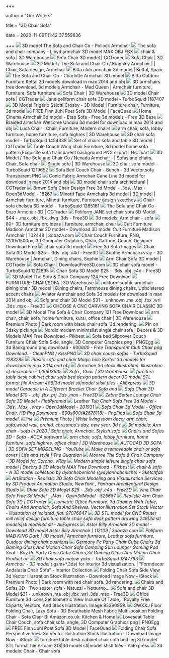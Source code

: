 +++
        
author = "Our Writers"
        
title = "3D Chair Sofa"
        
date = 2020-11-09T11:42:37.559836
        
+++
[ ![](https://img2.cgtrader.com/items/2125441/66fdfb249e/the-sofa-and-chair-co-pollock-armchair-3d-model-max-obj-mtl-fbx.jpg)](https://img2.cgtrader.com/items/2125441/66fdfb249e/the-sofa-and-chair-co-pollock-armchair-3d-model-max-obj-mtl-fbx.jpg) 3D model The Sofa and Chair Co - Pollock Armchair
[ ![](https://img-new.cgtrader.com/items/109954/22deb25d36/the-sofa-and-chair-company-lloyd-armchair-3d-model-max-obj-fbx.jpg)](https://img-new.cgtrader.com/items/109954/22deb25d36/the-sofa-and-chair-company-lloyd-armchair-3d-model-max-obj-fbx.jpg) The sofa and chair company - Lloyd armchair 3D model MAX OBJ FBX
[ ![](https://3dwarehouse.sketchup.com/warehouse/v1.0/publiccontent/a1cfe096-532a-49b9-a47a-52f573b93bc4)](https://3dwarehouse.sketchup.com/warehouse/v1.0/publiccontent/a1cfe096-532a-49b9-a47a-52f573b93bc4) chair & sofa | 3D Warehouse
[ ![](https://img2.cgtrader.com/items/252724/86ae2cd1a5/sofa-chair-3d-model-obj-fbx-ma-mb.jpg)](https://img2.cgtrader.com/items/252724/86ae2cd1a5/sofa-chair-3d-model-obj-fbx-ma-mb.jpg) Sofa Chair 3D model | CGTrader
[ ![](https://3dwarehouse.sketchup.com/warehouse/v1.0/publiccontent/92fe404f-338a-44bd-9363-d60c5af70684)](https://3dwarehouse.sketchup.com/warehouse/v1.0/publiccontent/92fe404f-338a-44bd-9363-d60c5af70684) Sofa Chair | 3D Warehouse
[ ![](https://i.pinimg.com/736x/46/f6/89/46f689e15fc38283c7a06e829def3faa.jpg)](https://i.pinimg.com/736x/46/f6/89/46f689e15fc38283c7a06e829def3faa.jpg) 3D Model / The Sofa and Chair Co / Kingsley Armchair | | Chair, Sofa  design, Armchair
[ ![](https://media.designconnected.com/vfs/2a8d25613d9851ae75221a5b04ad1b71_1255/1643f1d0853e7f94d49dee9b4864440d.jpg)](https://media.designconnected.com/vfs/2a8d25613d9851ae75221a5b04ad1b71_1255/1643f1d0853e7f94d49dee9b4864440d.jpg) Bitta club armchair 3d model | Kettal, Spain
[ ![](https://img-new.cgtrader.com/items/2068808/95d5d263ac/the-sofa-and-chair-co-charlotte-armchair-3d-model-max--obj-mtl-fbx.jpg)](https://img-new.cgtrader.com/items/2068808/95d5d263ac/the-sofa-and-chair-co-charlotte-armchair-3d-model-max--obj-mtl-fbx.jpg) The Sofa and Chair Co - Charlotte Armchair 3D model
[ ![](https://www.3dvirtualmarket.com/6470-home_default/bitta-outdoor-furniture-kettal-3d-models.jpg)](https://www.3dvirtualmarket.com/6470-home_default/bitta-outdoor-furniture-kettal-3d-models.jpg) Bitta Outdoor Furniture Kettal 3d models download in max 2014 and obj
[ ![](https://i.pinimg.com/originals/f7/b7/4b/f7b74b47a26262c285d88c269b9ac12e.jpg)](https://i.pinimg.com/originals/f7/b7/4b/f7b74b47a26262c285d88c269b9ac12e.jpg) 3D armchairs free download, 3d models Armchair - Mad Queen | Armchair  furniture, Furniture, Sofa furniture
[ ![](https://3dwarehouse.sketchup.com/warehouse/v1.0/publiccontent/01634385-ae96-45ba-8d3d-a1b5fcbe26e9)](https://3dwarehouse.sketchup.com/warehouse/v1.0/publiccontent/01634385-ae96-45ba-8d3d-a1b5fcbe26e9) Sofa Chair | 3D Warehouse
[ ![](https://img1.cgtrader.com/items/2112350/a5ddd5f8de/chair-sofa-3d-model-max--obj-mtl-3ds-fbx.jpg)](https://img1.cgtrader.com/items/2112350/a5ddd5f8de/chair-sofa-3d-model-max--obj-mtl-3ds-fbx.jpg) 3D model Chair sofa | CGTrader
[ ![](https://static.turbosquid.com/Preview/001187/407/YA/jane-poliform-chair-sofa-3D-model_0.jpg)](https://static.turbosquid.com/Preview/001187/407/YA/jane-poliform-chair-sofa-3D-model_0.jpg) Jane poliform chair sofa 3D model - TurboSquid 1187407
[ ![](https://i.pinimg.com/originals/33/ba/73/33ba73e979d6393c6cc003cb71542cfd.jpg)](https://i.pinimg.com/originals/33/ba/73/33ba73e979d6393c6cc003cb71542cfd.jpg) 3D Model Frigerio Salotti Crosby - 3D Model | Furniture chair, Furniture, 3d  model
[ ![](https://cdn.shopify.com/s/files/1/2343/6313/products/Finn_Juhl_Poet_Sofa12_1024x1024.jpg?v=1571718510)](https://cdn.shopify.com/s/files/1/2343/6313/products/Finn_Juhl_Poet_Sofa12_1024x1024.jpg?v=1571718510) FREE Finn Juhl Poet Sofa 3D Model | FaceQuad
[ ![](https://free3dbase.com/upload/modele/fotel-home-cinema-model-3d.jpg)](https://free3dbase.com/upload/modele/fotel-home-cinema-model-3d.jpg) Home Cinema Armchair 3d model - Etap Sofa - Free 3d models - Free 3D Base
[ ![](https://www.3dvirtualmarket.com/7219-home_default/braided-armchair-welcome-unopiu-3d-model.jpg)](https://www.3dvirtualmarket.com/7219-home_default/braided-armchair-welcome-unopiu-3d-model.jpg) Braided armchair Welcome Unopiu 3d model for download in max 2014 and obj
[ ![](https://i.pinimg.com/originals/83/af/f4/83aff4cb386d06793b02d18c79d7f1c9.jpg)](https://i.pinimg.com/originals/83/af/f4/83aff4cb386d06793b02d18c79d7f1c9.jpg) Luca Chair | Chair, Furniture, Modern chairs
[ ![](https://3dwarehouse.sketchup.com/warehouse/v1.0/publiccontent/14c640e3-6e47-49d9-949c-6b677f8fbfcc)](https://3dwarehouse.sketchup.com/warehouse/v1.0/publiccontent/14c640e3-6e47-49d9-949c-6b677f8fbfcc) arm chair, sofa, lobby furniture, home furniture, sofa highres | 3D  Warehouse
[ ![](https://static.turbosquid.com/Preview/2019/09/30__23_20_40/Sofa_01.jpg365B85A1-90F7-4BF8-9369-6B6FECF82B58Large.jpg)](https://static.turbosquid.com/Preview/2019/09/30__23_20_40/Sofa_01.jpg365B85A1-90F7-4BF8-9369-6B6FECF82B58Large.jpg) 3D chair sofa model - TurboSquid 1454338
[ ![](https://img2.cgtrader.com/items/2414398/d337f5bb17/set-of-chairs-sofa-and-table-3d-model-max-fbx-mat.jpg)](https://img2.cgtrader.com/items/2414398/d337f5bb17/set-of-chairs-sofa-and-table-3d-model-max-fbx-mat.jpg) Set of chairs sofa and table 3D model | CGTrader
[ ![](https://p7.hiclipart.com/preview/120/312/961/table-couch-wing-chair-furniture-3d-model-home-sofa-pattern-exquisite-sofa.jpg)](https://p7.hiclipart.com/preview/120/312/961/table-couch-wing-chair-furniture-3d-model-home-sofa-pattern-exquisite-sofa.jpg) Table Couch Wing chair Furniture, 3d model home sofa pattern,Exquisite sofa  transparent background PNG clipart | HiClipart
[ ![](https://i.pinimg.com/736x/85/58/4b/85584b8b8612b11a743e01cef2fe7ac6.jpg)](https://i.pinimg.com/736x/85/58/4b/85584b8b8612b11a743e01cef2fe7ac6.jpg) 3D Model / The Sofa and Chair Co / Nevada Armchair | | Sofas and chairs,  Chair, Sofa chair
[ ![](https://3dwarehouse.sketchup.com/warehouse/v1.0/publiccontent/e4df0d09-02f2-46df-9b6b-5384f3366d4a)](https://3dwarehouse.sketchup.com/warehouse/v1.0/publiccontent/e4df0d09-02f2-46df-9b6b-5384f3366d4a) Single sofa | 3D Warehouse
[ ![](https://static.turbosquid.com/Preview/001219/652/QQ/3D-chair-sofa-model_D.jpg)](https://static.turbosquid.com/Preview/001219/652/QQ/3D-chair-sofa-model_D.jpg) 3D chair sofa model - TurboSquid 1219652
[ ![](https://img1.pnghut.com/12/5/7/AMtHEY5YbA/bench-designer-chair-sofa-bed-sweet-home-3d.jpg)](https://img1.pnghut.com/12/5/7/AMtHEY5YbA/bench-designer-chair-sofa-bed-sweet-home-3d.jpg) Sofa Bed Couch Chair - Bench - 3d Vector,sofa Transparent PNG
[ ![](https://www.3dvirtualmarket.com/6467-large_default/conic-fabric-armchair-cane-line-3d-model.jpg)](https://www.3dvirtualmarket.com/6467-large_default/conic-fabric-armchair-cane-line-3d-model.jpg) Conic Fabric Armchair Cane Line 3d model for download in max 2014 and obj
[ ![](https://img2.cgtrader.com/items/663687/ddd7e561f5/chair-sofa-3d-model-max-mat.jpg)](https://img2.cgtrader.com/items/663687/ddd7e561f5/chair-sofa-3d-model-max-mat.jpg) 3D model chair sofa architectural | CGTrader
[ ![](https://open3dmodel.com/wp-content/uploads/2015/01/20150114_54b61d62ae26d.jpg)](https://open3dmodel.com/wp-content/uploads/2015/01/20150114_54b61d62ae26d.jpg) Brown Sofa Chair Design Free 3d Model - .3ds, .Max - Open3dModel - 18267
[ ![](https://i.pinimg.com/originals/db/60/ef/db60efbf9344869108864236c7ec6637.jpg)](https://i.pinimg.com/originals/db/60/ef/db60efbf9344869108864236c7ec6637.jpg) Minotti Tape Armchairs 3d model | 3D model | Armchair furniture, Minotti  furniture, Furniture design sketches
[ ![](https://static.turbosquid.com/Preview/001265/161/6D/_600.jpg)](https://static.turbosquid.com/Preview/001265/161/6D/_600.jpg) Chair sofa chelsea 3D model - TurboSquid 1265161
[ ![](https://img1.cgtrader.com/items/2125397/a0d4cd1d41/the-sofa-and-chair-co-enzo-armchair-3d-model-max-obj-mtl-fbx.jpg)](https://img1.cgtrader.com/items/2125397/a0d4cd1d41/the-sofa-and-chair-co-enzo-armchair-3d-model-max-obj-mtl-fbx.jpg) The Sofa and Chair Co - Enzo Armchair 3D | CGTrader
[ ![](https://preview.free3d.com/img/2019/11/2180628061777561489/b8702w7v-900.jpg)](https://preview.free3d.com/img/2019/11/2180628061777561489/b8702w7v-900.jpg) Poliform JANE set chair sofa 3D Model $44 - .max .obj .fbx .dwg .3ds -  Free3D
[ ![](https://b4.3ddd.ru/media/cache/tuk_model_custom_filter_en/model_images/0000/0000/2588/2588310.5db129afa49fe.jpeg)](https://b4.3ddd.ru/media/cache/tuk_model_custom_filter_en/model_images/0000/0000/2588/2588310.5db129afa49fe.jpeg) 3d models: Arm chair - sofa
[ ![](https://i.pinimg.com/236x/26/28/96/262896ac8b74ca8d5fcc117dc6268aeb.jpg)](https://i.pinimg.com/236x/26/28/96/262896ac8b74ca8d5fcc117dc6268aeb.jpg) 80+ 3D furniture pro ideas | furniture, armchair, chair
[ ![](https://static.3dbaza.com/models/102448/cc2fca54f3ba4700af42ae37.jpg)](https://static.3dbaza.com/models/102448/cc2fca54f3ba4700af42ae37.jpg) Cult Furniture Madison Armchair 3D model - Download 3D model Cult Furniture  Madison Armchair | 102448 | 3dbaza.com
[ ![](https://img.favpng.com/23/0/18/chair-couch-furniture-png-favpng-g1pLGLACdPyQXXExgxWJhaWcH.jpg)](https://img.favpng.com/23/0/18/chair-couch-furniture-png-favpng-g1pLGLACdPyQXXExgxWJhaWcH.jpg) Chair Couch Furniture, PNG, 1200x1500px, 3d Computer Graphics, Chair,  Cartoon, Couch, Designer Download Free
[ ![](https://static.turbosquid.com/Preview/2015/03/02__09_29_55/sofachairmain.jpg0398a228-2383-4d30-8c21-cf064f115306Large.jpg)](https://static.turbosquid.com/Preview/2015/03/02__09_29_55/sofachairmain.jpg0398a228-2383-4d30-8c21-cf064f115306Large.jpg) chair sofa 3d model
[ ![](https://img.freepik.com/free-photo/interior-has-armchair-empty-white-wall-background-3d-rendering_41470-1785.jpg?size=626&ext=jpg)](https://img.freepik.com/free-photo/interior-has-armchair-empty-white-wall-background-3d-rendering_41470-1785.jpg?size=626&ext=jpg) Free 3d Sofa Images
[ ![](https://preview.free3d.com/img/2018/09/2158644771407529377/nghnmyem-900.jpg)](https://preview.free3d.com/img/2018/09/2158644771407529377/nghnmyem-900.jpg) Chair Sofa 3D Model $25 - .3ds .obj .c4d - Free3D
[ ![](https://i.pinimg.com/736x/9a/62/fe/9a62fe0aa31c272eb09252e8160b35ec.jpg)](https://i.pinimg.com/736x/9a/62/fe/9a62fe0aa31c272eb09252e8160b35ec.jpg) Sophie Armchair+vray - 3D Warehouse | Armchair, Dining chairs, Sophie
[ ![](https://img2.cgtrader.com/items/2015803/2959032e7a/arm-chair-sofa-3d-model-low-poly-max-bip-obj-mtl-3ds-fbx-ma-mb.jpg)](https://img2.cgtrader.com/items/2015803/2959032e7a/arm-chair-sofa-3d-model-low-poly-max-bip-obj-mtl-3ds-fbx-ma-mb.jpg) Arm Chair Sofa 3D model | CGTrader
[ ![](https://downloadfree3d.com/wp-content/uploads/2017/03/Sofa-Chair-4.png)](https://downloadfree3d.com/wp-content/uploads/2017/03/Sofa-Chair-4.png) Sofa Chair | DownloadFree3D.com
[ ![](https://static.turbosquid.com/Preview/001272/895/UY/_600.jpg)](https://static.turbosquid.com/Preview/001272/895/UY/_600.jpg) 3D chair sofa model - TurboSquid 1272895
[ ![](https://preview.free3d.com/img/2018/09/2158644771407529377/m22edl8o-900.jpg)](https://preview.free3d.com/img/2018/09/2158644771407529377/m22edl8o-900.jpg) Chair Sofa 3D Model $25 - .3ds .obj .c4d - Free3D
[ ![](https://3dzip.org/wp-content/uploads/2019/02/3D-Model-The-Sofa-Chair-Company-124-Free-Download.jpg)](https://3dzip.org/wp-content/uploads/2019/02/3D-Model-The-Sofa-Chair-Company-124-Free-Download.jpg) 3D Model The Sofa & Chair Company 124 Free Download
[ ![](https://3dwarehouse.sketchup.com/warehouse/v1.0/publiccontent/dc8066c6-e5df-4511-9f77-f9f13f65369a)](https://3dwarehouse.sketchup.com/warehouse/v1.0/publiccontent/dc8066c6-e5df-4511-9f77-f9f13f65369a) FURNITURE-CHAIR/SOFA | 3D Warehouse
[ ![](https://i.pinimg.com/originals/1a/af/81/1aaf81530d4766b42bb4026c42500fb9.jpg)](https://i.pinimg.com/originals/1a/af/81/1aaf81530d4766b42bb4026c42500fb9.jpg) poliform sophie armchair dining chair 3D model | Dining chairs, Farmhouse  dining chairs, Upholstered accent chairs
[ ![](https://www.3dvirtualmarket.com/5773-home_default/armchair-and-sofa-aviator-3d-models.jpg)](https://www.3dvirtualmarket.com/5773-home_default/armchair-and-sofa-aviator-3d-models.jpg) Aviator Armchair and Sofa 3d models for download in max 2014 and obj
[ ![](https://preview.free3d.com/img/2012/12/2169718804739786307/no8xjo3m-900.jpg)](https://preview.free3d.com/img/2012/12/2169718804739786307/no8xjo3m-900.jpg) Sofa and chair 3D Model $31 - .unknown .ma .obj .fbx .wrl .3ds .max - Free3D
[ ![](https://img2.cgtrader.com/items/2453205/66b52746b2/choose-a-cnc-carving-sofa-chair-classic-3d-model-max-obj-fbx-stl.jpg)](https://img2.cgtrader.com/items/2453205/66b52746b2/choose-a-cnc-carving-sofa-chair-classic-3d-model-max-obj-fbx-stl.jpg) CHOOSE A CNC CARVING SOFA CHAIR CLASSIC 3D model
[ ![](https://3dzip.org/wp-content/uploads/2019/02/3D-Model-The-Sofa-Chair-Company-121-Free-Download.jpg)](https://3dzip.org/wp-content/uploads/2019/02/3D-Model-The-Sofa-Chair-Company-121-Free-Download.jpg) 3D Model The Sofa & Chair Company 121 Free Download
[ ![](https://3dwarehouse.sketchup.com/warehouse/v1.0/publiccontent/17401e2b-2f70-452a-b393-3768699e4735)](https://3dwarehouse.sketchup.com/warehouse/v1.0/publiccontent/17401e2b-2f70-452a-b393-3768699e4735) arm chair, chair, sofa, home furniture, kursi, office chair | 3D Warehouse
[ ![](https://img.freepik.com/free-photo/dark-room-with-black-chair-sofa-3d-rendering_39301-189.jpg?size=626&ext=jpg)](https://img.freepik.com/free-photo/dark-room-with-black-chair-sofa-3d-rendering_39301-189.jpg?size=626&ext=jpg) Premium Photo | Dark room with black chair sofa. 3d rendering.
[ ![](https://i.pinimg.com/736x/80/68/44/806844430924caa2e0446d336a2a858e.jpg)](https://i.pinimg.com/736x/80/68/44/806844430924caa2e0446d336a2a858e.jpg) Pin on 3dsky pickings
[ ![](https://pic.pikbest.com/00/74/11/07C888piCg5n.jpg-0.jpg!bw700)](https://pic.pikbest.com/00/74/11/07C888piCg5n.jpg-0.jpg!bw700) Nordic modern minimalist single chair sofa | Decors & 3D Models MAX Free  Download - Pikbest
[ ![](https://e7.pngegg.com/pngimages/324/70/png-clipart-sofa-bed-slipcover-couch-furniture-chair-sofa-side-angle-3d-computer-graphics.png)](https://e7.pngegg.com/pngimages/324/70/png-clipart-sofa-bed-slipcover-couch-furniture-chair-sofa-side-angle-3d-computer-graphics.png) Sofa bed Slipcover Couch Furniture Chair, Sofa Side, angle, 3D Computer  Graphics png | PNGEgg
[ ![](https://banner2.cleanpng.com/20180218/ple/kisspng-club-chair-couch-fauteuil-sofa-chair-5a8a04761f0a42.1734814115189945501272.jpg)](https://banner2.cleanpng.com/20180218/ple/kisspng-club-chair-couch-fauteuil-sofa-chair-5a8a04761f0a42.1734814115189945501272.jpg) 3d Background png download - 600*600 - Free Transparent Club Chair png  Download. - CleanPNG / KissPNG
[ ![](https://static.turbosquid.com/Preview/001283/285/2P/_600.jpg)](https://static.turbosquid.com/Preview/001283/285/2P/_600.jpg) 3D chair couch sofas - TurboSquid 1283285
[ ![](https://www.3dvirtualmarket.com/2640-home_default/plastic-sofa-and-chair-magic-hole-kartell-3d-models.jpg)](https://www.3dvirtualmarket.com/2640-home_default/plastic-sofa-and-chair-magic-hole-kartell-3d-models.jpg) Plastic sofa and chair Magic hole Kartell 3d models for download in max  2014 and obj
[ ![](https://thumbs.dreamstime.com/z/modern-design-armchair-d-model-126603635.jpg)](https://thumbs.dreamstime.com/z/modern-design-armchair-d-model-126603635.jpg) Armchair 3d stock illustration. Illustration of decoration - 126603635
[ ![](https://3dwarehouse.sketchup.com/warehouse/v1.0/publiccontent/9e3b2b08-895c-4428-9848-980b3c52dd37)](https://3dwarehouse.sketchup.com/warehouse/v1.0/publiccontent/9e3b2b08-895c-4428-9848-980b3c52dd37) Sofa , Chair | 3D Warehouse
[ ![](https://ae01.alicdn.com/kf/HTB14aLkJFXXXXXZXpXXq6xXFXXXR/furniture-table-desk-cabinet-chair-sofa-bed-design-pattern-decor-3D-model-STL-format-file-Artcam.jpg_Q90.jpg_.webp)](https://ae01.alicdn.com/kf/HTB14aLkJFXXXXXZXpXXq6xXFXXXR/furniture-table-desk-cabinet-chair-sofa-bed-design-pattern-decor-3D-model-STL-format-file-Artcam.jpg_Q90.jpg_.webp) furniture table desk cabinet chair sofa bed design pattern decor 3D model  STL format file Artcam 406|3d model stl|model stlstl files - AliExpress
[ ![](https://img2.cgtrader.com/items/1934541/42091bc244/caracole-in-a-different-bracket-chair-sofa-and-table-3d-model-max-obj-mtl-3ds-fbx-mat.jpg)](https://img2.cgtrader.com/items/1934541/42091bc244/caracole-in-a-different-bracket-chair-sofa-and-table-3d-model-max-obj-mtl-3ds-fbx-mat.jpg) 3D model Caracole In A Different Bracket Chair Sofa and
[ ![](https://preview.free3d.com/img/2015/10/2272976431216592234/qq0104sb-900.jpg)](https://preview.free3d.com/img/2015/10/2272976431216592234/qq0104sb-900.jpg) Sofa Chair 3D Model $10 - .obj .fbx .prj .3ds .max - Free3D
[ ![](https://assets.flatpyramid.com/wp-content/uploads/uploads/3d-models/images/chair/zebra-settee-lounge-chair-sofa-3d-model-120864.jpg)](https://assets.flatpyramid.com/wp-content/uploads/uploads/3d-models/images/chair/zebra-settee-lounge-chair-sofa-3d-model-120864.jpg) Zebra Settee Lounge Chair Sofa 3D Model - FlatPyramid
[ ![](https://open3dmodel.com/wp-content/uploads/2019/10/Tub-chair-cushion-sofa-3D-Model.jpg)](https://open3dmodel.com/wp-content/uploads/2019/10/Tub-chair-cushion-sofa-3D-Model.jpg) Leather Tub Chair Sofa Free 3d Model - .3ds, .Max, .Vray - Open3dModel -  201931
[ ![](https://www.pngfind.com/pngs/m/267-2678118_sofa-chair-3d-model-office-chair-hd-png.png)](https://www.pngfind.com/pngs/m/267-2678118_sofa-chair-3d-model-office-chair-hd-png.png) Sofa Chair 3d Model - Office Chair, HD Png Download - 800x600(#2678118) -  PngFind
[ ![](https://llllline.com/images/thumbs/0000010841_sofa-chair-3d-model_800.png)](https://llllline.com/images/thumbs/0000010841_sofa-chair-3d-model_800.png) Sofa Chair 3d model. llllline
[ ![](https://image.freepik.com/free-photo/white-living-room-decor-arm-chair-sofa-wood-wall-orchid-christmas-s-day-new-year-3d-r_67041-170.jpg)](https://image.freepik.com/free-photo/white-living-room-decor-arm-chair-sofa-wood-wall-orchid-christmas-s-day-new-year-3d-r_67041-170.jpg) Premium Photo | White living room decor arm chair, sofa,wood wall, orchid.  christmas's day, new year. 3d r
[ ![](https://i.pinimg.com/originals/69/e0/7c/69e07c559abee7344af566ca7a9e0f54.png)](https://i.pinimg.com/originals/69/e0/7c/69e07c559abee7344af566ca7a9e0f54.png) 3d models: Arm chair - sofa in 2020 | Sofa chair, Armchair, Stylish sofa
[ ![](https://catalogue.accasoftware.com/img/Prodotti/21573/PREVIEW/sofa.1.750x527-1_1563788690.PNG)](https://catalogue.accasoftware.com/img/Prodotti/21573/PREVIEW/sofa.1.750x527-1_1563788690.PNG) Chairs and Sofas 3D - Sofa - ACCA software
[ ![](https://3dwarehouse.sketchup.com/warehouse/v1.0/publiccontent/81b90bc4-717d-4560-b2da-388ad5ba6d8f)](https://3dwarehouse.sketchup.com/warehouse/v1.0/publiccontent/81b90bc4-717d-4560-b2da-388ad5ba6d8f) arm chair, sofa, lobby furniture, home furniture, sofa highres, office chair  | 3D Warehouse
[ ![](https://i.ytimg.com/vi/drQuaR_bxFc/maxresdefault.jpg)](https://i.ytimg.com/vi/drQuaR_bxFc/maxresdefault.jpg) AUTOCAD 3D SOFA | 3D SOFA SET MODELING - YouTube
[ ![](https://i.guim.co.uk/img/static/sys-images/Guardian/Pix/pictures/2010/1/15/1263568844641/Make-a-removable-chair-or-001.jpg?width=700&quality=85&auto=format&fit=max&s=a83aa7a738d1f7d4aeffd22727d88961)](https://i.guim.co.uk/img/static/sys-images/Guardian/Pix/pictures/2010/1/15/1263568844641/Make-a-removable-chair-or-001.jpg?width=700&quality=85&auto=format&fit=max&s=a83aa7a738d1f7d4aeffd22727d88961) Make a removeable chair or sofa cover | Life and style | The Guardian
[ ![](https://cgmood.com/storage/previews/05-2019/3498/3498-6591.jpeg)](https://cgmood.com/storage/previews/05-2019/3498/3498-6591.jpeg) Monroe The Sofa & Chair Company - 3D Model for Corona, VRay
[ ![](https://pic.pikbest.com/00/86/38/81t888piC8RH.jpg-0.jpg!bw700)](https://pic.pikbest.com/00/86/38/81t888piC8RH.jpg-0.jpg!bw700) Modern simple leisure single chair sofa model | Decors & 3D Models MAX Free  Download - Pikbest
[ ![](https://media.sketchfab.com/models/903b248f7e6343088687c100c96bc7c5/thumbnails/3cf0bdedcd9c4f2889bc0eac49baa0f1/1024x576.jpeg)](https://media.sketchfab.com/models/903b248f7e6343088687c100c96bc7c5/thumbnails/3cf0bdedcd9c4f2889bc0eac49baa0f1/1024x576.jpeg) chair & sofa - A 3D model collection by dylanhobeniche (@dylanhobeniche) -  Sketchfab
[ ![](https://cdna.artstation.com/p/assets/images/images/020/267/782/large/yantram-architectural-design-studio-realistic-3d-sofa-chair-modeling-and-visualization-services-by-3d-product-animation-studio.jpg?1567083926)](https://cdna.artstation.com/p/assets/images/images/020/267/782/large/yantram-architectural-design-studio-realistic-3d-sofa-chair-modeling-and-visualization-services-by-3d-product-animation-studio.jpg?1567083926) ArtStation - Realistic 3D Sofa Chair Modeling and Visualization Services by  3D Product Animation Studio, NewYork , Yantram Architectural Design Studio
[ ![](https://preview.free3d.com/img/2018/09/2158644771407529377/ytuxqbsz-900.jpg)](https://preview.free3d.com/img/2018/09/2158644771407529377/ytuxqbsz-900.jpg) Chair Sofa 3D Model $25 - .3ds .obj .c4d - Free3D
[ ![](https://open3dmodel.com/wp-content/uploads/2020/07/Vine-chair-sofa-3d-model.jpg)](https://open3dmodel.com/wp-content/uploads/2020/07/Vine-chair-sofa-3d-model.jpg) Vine Chair Sofa Free 3d Model - .Max - Open3dModel - 525667
[ ![](https://img-new.cgtrader.com/items/1930752/7556b9e1e4/realistic-arm-chair-sofa-3d-model-max-obj-3ds-fbx.jpg)](https://img-new.cgtrader.com/items/1930752/7556b9e1e4/realistic-arm-chair-sofa-3d-model-max-obj-3ds-fbx.jpg) Realistic Arm Chair Sofa 3D | CGTrader
[ ![](https://thumbs.dreamstime.com/z/isometric-office-furniture-d-cabinet-table-chairs-armchair-sofa-shelves-vector-illustration-set-chair-97076647.jpg)](https://thumbs.dreamstime.com/z/isometric-office-furniture-d-cabinet-table-chairs-armchair-sofa-shelves-vector-illustration-set-chair-97076647.jpg) Isometric Office Furniture. 3d Cabinet With Table, Chairs And Armchair, Sofa  And Shelves. Vector Illustration Set Stock Vector - Illustration of  isolated, flat: 97076647
[ ![](https://ae01.alicdn.com/kf/HTB1yv30MXXXXXabXFXXq6xXFXXXT/3D-STL-model-for-CNC-Router-mill-relief-design-furniture-table-chair-sofa-desk-pattern-drawing.jpg)](https://ae01.alicdn.com/kf/HTB1yv30MXXXXXabXFXXq6xXFXXXT/3D-STL-model-for-CNC-Router-mill-relief-design-furniture-table-chair-sofa-desk-pattern-drawing.jpg) 3D STL model for CNC Router mill relief design furniture table chair sofa  desk pattern drawing 248|3d stl models|stl model3d stl - AliExpress
[ ![](https://static.3dbaza.com/models/112109/c73f3cef81c3425c8ee10101.jpg)](https://static.3dbaza.com/models/112109/c73f3cef81c3425c8ee10101.jpg) Aster Billy Armchair 3D model - Download 3D model Aster Billy Armchair |  112109 | 3dbaza.com
[ ![](https://i.pinimg.com/originals/15/fc/e7/15fce75cdbb1bb48f1962e0a9eeb25f8.jpg)](https://i.pinimg.com/originals/15/fc/e7/15fce75cdbb1bb48f1962e0a9eeb25f8.jpg) Poliform MAD KING Dark | 3D model | Armchair furniture, Leather sofa  furniture, Outdoor dining chair cushions
[ ![](https://sc01.alicdn.com/kf/HTB1KTugXhrvK1RjSsze761ObFXaX.png_350x350.png)](https://sc01.alicdn.com/kf/HTB1KTugXhrvK1RjSsze761ObFXaX.png_350x350.png) Germany Pc Party Chair Cube Chairs 3d Gaming Glass And Motion Chair Sofa  Camping Sun Lounger Gaming Pod Seat - Buy Pc Party Chair,Cube Chairs,3d  Gaming Glass And Motion Chair Product on
[ ![](https://static.turbosquid.com/Preview/2018/11/19__10_00_58/11.JPG7518326E-F8C7-4341-A826-AF85F386CABDDefault.jpg)](https://static.turbosquid.com/Preview/2018/11/19__10_00_58/11.JPG7518326E-F8C7-4341-A826-AF85F386CABDDefault.jpg) 3D chair sofa mojow yoko - TurboSquid 1347793
[ ![](https://storage3d.com/storage/2018.06/89d156811cac9b9db0c3374f26ac2c9c.jpg)](https://storage3d.com/storage/2018.06/89d156811cac9b9db0c3374f26ac2c9c.jpg) Armchair - 3D model (*.gsm+*.3ds) for interior 3d visualization. |  "Formdecor Andalusia Chair Sofa" - Interior Collection
[ ![](https://media.istockphoto.com/vectors/folding-chair-sofa-side-view-3d-vector-illustration-vector-id1175474263)](https://media.istockphoto.com/vectors/folding-chair-sofa-side-view-3d-vector-illustration-vector-id1175474263) Folding Chair Sofa Side View 3d Vector Illustration Stock Illustration -  Download Image Now - iStock
[ ![](https://img.freepik.com/free-photo/dark-room-with-red-chair-sofa-3d-rendering_39301-188.jpg?size=626&ext=jpg)](https://img.freepik.com/free-photo/dark-room-with-red-chair-sofa-3d-rendering_39301-188.jpg?size=626&ext=jpg) Premium Photo | Dark room with red chair sofa. 3d rendering.
[ ![](https://catalogue.accasoftware.com/img/Prodotti/21285/PREVIEW/two-seater-sofa-natuzzi-notturno-2784.1.750x527-1_1563944907.PNG)](https://catalogue.accasoftware.com/img/Prodotti/21285/PREVIEW/two-seater-sofa-natuzzi-notturno-2784.1.750x527-1_1563944907.PNG) Chairs and Sofas 3D - Two seater sofa - Natuzzi - Notturno...
[ ![](https://preview.free3d.com/img/2012/12/2169718804739786307/cn34528t-900.jpg)](https://preview.free3d.com/img/2012/12/2169718804739786307/cn34528t-900.jpg) Sofa and chair 3D Model $31 - .unknown .ma .obj .fbx .wrl .3ds .max - Free3D
[ ![](https://previews.123rf.com/images/bigmouse/bigmouse1802/bigmouse180200086/95390959-office-furniture-3d-icons-set-isometric-view-include-of-table-chair-sofa-armchair-and-shelf-vector-i.jpg)](https://previews.123rf.com/images/bigmouse/bigmouse1802/bigmouse180200086/95390959-office-furniture-3d-icons-set-isometric-view-include-of-table-chair-sofa-armchair-and-shelf-vector-i.jpg) Office Furniture 3d Icons Set Isometric View Include Of Table,.. Royalty  Free Cliparts, Vectors, And Stock Illustration. Image 95390959.
[ ![](https://images-na.ssl-images-amazon.com/images/I/519dUm-VZ5L._AC_SL1024_.jpg)](https://images-na.ssl-images-amazon.com/images/I/519dUm-VZ5L._AC_SL1024_.jpg) GWXXJ Floor Folding Chair, Lazy Sofa - 3D Breathable Mesh Fabric  Multi-position Folding Chair - Sofa Chair B: Amazon.co.uk: Kitchen & Home
[ ![](https://e7.pngegg.com/pngimages/934/536/png-clipart-loveseat-table-chair-couch-sofa-chair-sofa-angle-3d-computer-graphics.png)](https://e7.pngegg.com/pngimages/934/536/png-clipart-loveseat-table-chair-couch-sofa-chair-sofa-angle-3d-computer-graphics.png) Loveseat Table Chair Couch, sofa chair,sofa, angle, 3D Computer Graphics  png | PNGEgg
[ ![](https://cdn.shopify.com/s/files/1/2343/6313/products/Finn_Juhl_Poet_Sofa1_1200x1200.jpg?v=1571718510)](https://cdn.shopify.com/s/files/1/2343/6313/products/Finn_Juhl_Poet_Sofa1_1200x1200.jpg?v=1571718510) FREE Finn Juhl Poet Sofa 3D Model | FaceQuad
[ ![](https://media.istockphoto.com/vectors/folding-chair-sofa-perspective-view-3d-vector-illustration-vector-id1175474079)](https://media.istockphoto.com/vectors/folding-chair-sofa-perspective-view-3d-vector-illustration-vector-id1175474079) Folding Chair Sofa Perspective View 3d Vector Illustration Stock  Illustration - Download Image Now - iStock
[ ![](https://ae01.alicdn.com/kf/HTB1vZDYHFXXXXaJapXXq6xXFXXXz/furniture-table-desk-cabinet-chair-sofa-bed-leg-3D-model-STL-format-file-Artcam-318.jpg)](https://ae01.alicdn.com/kf/HTB1vZDYHFXXXXaJapXXq6xXFXXXz/furniture-table-desk-cabinet-chair-sofa-bed-leg-3D-model-STL-format-file-Artcam-318.jpg) furniture table desk cabinet chair sofa bed leg 3D model STL format file  Artcam 318|3d model stl|model stlstl files - AliExpress
[ ![](https://b.3ddd.ru/media/cache/tuk_model_custom_filter_en/model_images/0000/0000/2607/2607829.5dcbd70eaf009.jpeg)](https://b.3ddd.ru/media/cache/tuk_model_custom_filter_en/model_images/0000/0000/2607/2607829.5dcbd70eaf009.jpeg) 3d models: Chair - Chair sofa
